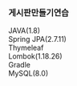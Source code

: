 <h3>
게시판만들기연습
</h3>
<div>JAVA(1.8)</div>
<div>Spring JPA(2.7.11)</div>
<div>Thymeleaf</div>
<div>Lombok(1.18.26)</div>
<div>Gradle</div>
<div>MySQL(8.0)</div>
